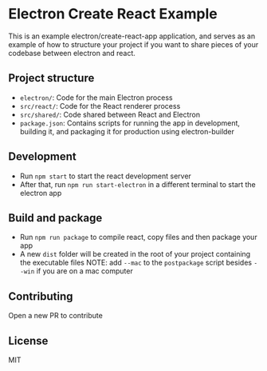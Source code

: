 # Electron Create React Example

This is an example electron/create-react-app application, and serves as an example of how to structure your project if you want to share pieces of your codebase between electron and react.

## Project structure

- `electron/`: Code for the main Electron process
- `src/react/`: Code for the React renderer process
- `src/shared/`: Code shared between React and Electron
- `package.json`: Contains scripts for running the app in development, building it, and packaging it for production using electron-builder

## Development

- Run `npm start` to start the react development server
- After that, run `npm run start-electron` in a different terminal to start the electron app

## Build and package

- Run `npm run package` to compile react, copy files and then package your app
- A new `dist` folder will be created in the root of your project containing the executable files
NOTE: add `--mac` to the `postpackage` script besides `--win` if you are on a mac computer

## Contributing

Open a new PR to contribute

## License

MIT
